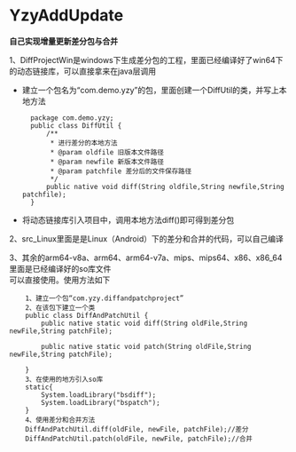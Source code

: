 # YzyAddUpdate

**自己实现增量更新差分包与合并** 


1、DiffProjectWin是windows下生成差分包的工程，里面已经编译好了win64下的动态链接库，可以直接拿来在java层调用  

- 建立一个包名为“com.demo.yzy”的包，里面创建一个DiffUtil的类，并写上本地方法

		package com.demo.yzy;
		public class DiffUtil {
			/**
			 * 进行差分的本地方法
			 * @param oldfile 旧版本文件路径
			 * @param newfile 新版本文件路径
			 * @param patchfile	差分后的文件保存路径
			 */
			public native void diff(String oldfile,String newfile,String patchfile);
		}

- 将动态链接库引入项目中，调用本地方法diff()即可得到差分包

2、src_Linux里面是是Linux（Android）下的差分和合并的代码，可以自己编译


3、其余的arm64-v8a、arm64、arm64-v7a、mips、mips64、x86、x86_64里面是已经编译好的so库文件  
可以直接使用。使用方法如下  

        1、建立一个包“com.yzy.diffandpatchproject”
        2、在该包下建立一个类  
        public class DiffAndPatchUtil {
        	public native static void diff(String oldFile,String newFile,String patchFile);
        	
        	public native static void patch(String oldFile,String newFile,String patchFile);
        
        }  
        3、在使用的地方引入so库  
        static{
            System.loadLibrary("bsdiff");
            System.loadLibrary("bspatch");
        }
        4、使用差分和合并方法
        DiffAndPatchUtil.diff(oldFile, newFile, patchFile);//差分
        DiffAndPatchUtil.patch(oldFile, newFile, patchFile);//合并
        

        

